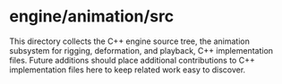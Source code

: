 # engine/animation/src

This directory collects the C++ engine source tree, the animation subsystem for rigging, deformation, and playback, C++ implementation files.
Future additions should place additional contributions to C++ implementation files here to keep related work easy to discover.
